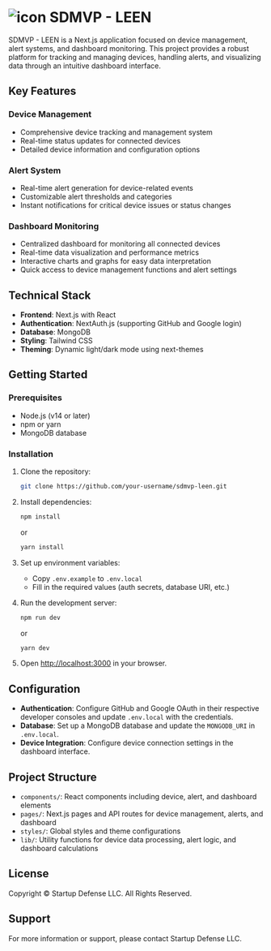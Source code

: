 # ![icon](public/favicon.ico) SDMVP - LEEN

SDMVP - LEEN is a Next.js application focused on device management, alert systems, and dashboard monitoring. This project provides a robust platform for tracking and managing devices, handling alerts, and visualizing data through an intuitive dashboard interface.

## Key Features

### Device Management

- Comprehensive device tracking and management system
- Real-time status updates for connected devices
- Detailed device information and configuration options

### Alert System

- Real-time alert generation for device-related events
- Customizable alert thresholds and categories
- Instant notifications for critical device issues or status changes

### Dashboard Monitoring

- Centralized dashboard for monitoring all connected devices
- Real-time data visualization and performance metrics
- Interactive charts and graphs for easy data interpretation
- Quick access to device management functions and alert settings

## Technical Stack

- **Frontend**: Next.js with React
- **Authentication**: NextAuth.js (supporting GitHub and Google login)
- **Database**: MongoDB
- **Styling**: Tailwind CSS
- **Theming**: Dynamic light/dark mode using next-themes

## Getting Started

### Prerequisites

- Node.js (v14 or later)
- npm or yarn
- MongoDB database

### Installation

1. Clone the repository:

   ```bash
   git clone https://github.com/your-username/sdmvp-leen.git
   ```

2. Install dependencies:

   ```bash
   npm install
   ```

   or

   ```bash
   yarn install
   ```

3. Set up environment variables:
   - Copy `.env.example` to `.env.local`
   - Fill in the required values (auth secrets, database URI, etc.)

4. Run the development server:

   ```bash
   npm run dev
   ```

   or

   ```bash
   yarn dev
   ```

5. Open [http://localhost:3000](http://localhost:3000) in your browser.

## Configuration

- **Authentication**: Configure GitHub and Google OAuth in their respective developer consoles and update `.env.local` with the credentials.
- **Database**: Set up a MongoDB database and update the `MONGODB_URI` in `.env.local`.
- **Device Integration**: Configure device connection settings in the dashboard interface.

## Project Structure

- `components/`: React components including device, alert, and dashboard elements
- `pages/`: Next.js pages and API routes for device management, alerts, and dashboard
- `styles/`: Global styles and theme configurations
- `lib/`: Utility functions for device data processing, alert logic, and dashboard calculations

## License

Copyright © Startup Defense LLC. All Rights Reserved.

## Support

For more information or support, please contact Startup Defense LLC.
